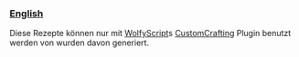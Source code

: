 ### [English](README_en.md)
Diese Rezepte können nur mit [WolfyScript](../../../../../WolfyScript)s [CustomCrafting](../../../../../WolfyScript/CustomCrafting) Plugin benutzt werden von wurden davon generiert.
